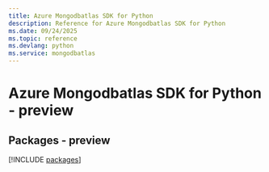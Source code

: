 ```yaml
---
title: Azure Mongodbatlas SDK for Python
description: Reference for Azure Mongodbatlas SDK for Python
ms.date: 09/24/2025
ms.topic: reference
ms.devlang: python
ms.service: mongodbatlas
---
```

# Azure Mongodbatlas SDK for Python - preview
## Packages - preview
[!INCLUDE [packages](mongodbatlas-index.md)]